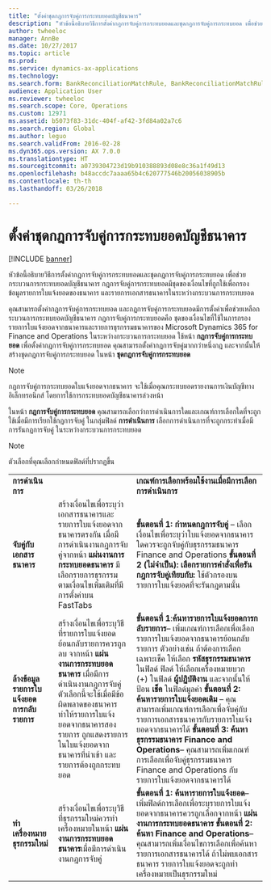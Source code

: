 ```yaml
---
title: "ตั้งค่าชุดกฎการจับคู่การกระทบยอดบัญชีธนาคาร"
description: "หัวข้อนี้อธิบายวิธีการตั้งค่ากฎการจับคู่การกระทบยอดและชุดกฎการจับคู่การกระทบยอด เพื่อช่วยกระบวนการกระทบยอดบัญชีธนาคาร กฎการจับคู่การกระทบยอดมีชุดของเงื่อนไขที่ถูกใช้เพื่อกรองข้อมูลรายการใบแจ้งยอดของธนาคาร และรายการเอกสารธนาคารในระหว่างกระบวนการกระทบยอด"
author: twheeloc
manager: AnnBe
ms.date: 10/27/2017
ms.topic: article
ms.prod: 
ms.service: dynamics-ax-applications
ms.technology: 
ms.search.form: BankReconciliationMatchRule, BankReconciliationMatchRuleSet
audience: Application User
ms.reviewer: twheeloc
ms.search.scope: Core, Operations
ms.custom: 12971
ms.assetid: b5073f83-31dc-404f-af42-3fd84a02a7c6
ms.search.region: Global
ms.author: leguo
ms.search.validFrom: 2016-02-28
ms.dyn365.ops.version: AX 7.0.0
ms.translationtype: HT
ms.sourcegitcommit: a0739304723d19b910388893d08e8c36a1f49d13
ms.openlocfilehash: b48accdc7aaaa65b4c620777546b20056038905b
ms.contentlocale: th-th
ms.lasthandoff: 03/26/2018

---
```


# <a name="set-up-bank-reconciliation-matching-rules"></a>ตั้งค่าชุดกฎการจับคู่การกระทบยอดบัญชีธนาคาร

[!INCLUDE [banner](../includes/banner.md)]

หัวข้อนี้อธิบายวิธีการตั้งค่ากฎการจับคู่การกระทบยอดและชุดกฎการจับคู่การกระทบยอด เพื่อช่วยกระบวนการกระทบยอดบัญชีธนาคาร กฎการจับคู่การกระทบยอดมีชุดของเงื่อนไขที่ถูกใช้เพื่อกรองข้อมูลรายการใบแจ้งยอดของธนาคาร และรายการเอกสารธนาคารในระหว่างกระบวนการกระทบยอด

คุณสามารถตั้งค่ากฎการจับคู่การกระทบยอด และกฎการจับคู่การกระทบยอดมีการตั้งค่าเพื่อช่วยเหลือกระบวนการกระทบยอดบัญชีธนาคาร  กฎการจับคู่การกระทบยอดคือ ชุดของเงื่อนไขที่ใช้ในการกรองรายการใบแจ้งยอดจากธนาคารและรายการธุรกรรมธนาคารของ Microsoft Dynamics 365 for Finance and Operations ในระหว่างกระบวนการกระทบยอด ใช้หน้า **กฎการจับคู่การกระทบยอด** เพื่อตั้งค่ากฎการจับคู่การกระทบยอด คุณสามารถตั้งค่ากฎการจับคู่มากกว่าหนึ่งกฎ และจากนั้นให้สร้างชุดกฎการจับคู่การกระทบยอด ในหน้า **ชุดกฎการจับคู่การกระทบยอด** 

> [!NOTE] 
> กฎการจับคู่การกระทบยอดใบแจ้งยอดจากธนาคาร จะใช้เมื่อคุณกระทบยอดรายงานการเงินบัญชีทางอิเล็กทรอนิกส์ โดยการใช้การกระทบยอดบัญชีธนาคารล่วงหน้า  

ในหน้า **กฎการจับคู่การกระทบยอด** คุณสามารถเลือกว่าการดำเนินการใดและเกณฑ์การเลือกใดที่จะถูกใช้เมื่อมีการเรียกใช้กฎการจับคู่ ในกลุ่มฟิลด์ **การดำเนินการ** เลือกการดำเนินการที่จะถูกกระทำเมื่อมีการรันกฎการจับคู่ ในระหว่างกระบวนการกระทบยอด  

> [!NOTE] 
> ตัวเลือกที่คุณเลือกกำหนดฟิลด์ที่ปรากฏขึ้น

|                                    |                                                                                                                                                                                                                                                                                                               |                                                                                                                                                                                                                                                                                                                                                                                                                                                                                                                                                                                                                                  |
|------------------------------------|---------------------------------------------------------------------------------------------------------------------------------------------------------------------------------------------------------------------------------------------------------------------------------------------------------------|----------------------------------------------------------------------------------------------------------------------------------------------------------------------------------------------------------------------------------------------------------------------------------------------------------------------------------------------------------------------------------------------------------------------------------------------------------------------------------------------------------------------------------------------------------------------------------------------------------------------------------|
| **การดำเนินการ**                         |                                                                                                                                                                                                                                                                                                               | **เกณฑ์การเลือกพร้อมใช้งานเมื่อมีการเลือกการดำเนินการ**                                                                                                                                                                                                                                                                                                                                                                                                                                                                                                                                                                         |
| **จับคู่กับเอกสารธนาคาร**       | สร้างเงื่อนไขเพื่อระบุว่า เอกสารธนาคารและรายการใบแจ้งยอดจากธนาคารตรงกัน เมื่อมีการดำเนินงานกฎการจับคู่จากหน้า **แผ่นงานการกระทบยอดธนาคาร** มีเลือกรายการธุรกรรมตามเงื่อนไขเพิ่มเติมที่มีการตั้งค่าบน FastTabs                                | **ขั้นตอนที่ 1: กำหนดกฎการจับคู่** – เลือกเงื่อนไขเพื่อระบุว่าใบแจ้งยอดจากธนาคารใดควรจะถูกจับคู่กับธุรกรรมธนาคาร Finance and Operations **ขั้นตอนที่ 2 (ไม่จำเป็น): เลือกรายการคำสั่งเพื่อรันกฎการจับคู่เทียบกับ:**  ใช้ตัวกรองบนรายการใบแจ้งยอดที่จะรันกฎตามนั้น                                                                                                                                                                                                                                                                                                               |
| **ล้างข้อมูลรายการใบแจ้งยอดการกลับรายการ** | สร้างเงื่อนไขเพื่อระบุวิธีที่รายการใบแจ้งยอดย้อนกลับรายการควรถูกลบ จากหน้า **แผ่นงานการกระทบยอดธนาคาร** เมื่อมีการดำเนินงานกฎการจับคู่ ตัวเลือกนี้จะใช้เมื่อมีข้อผิดพลาดของธนาคารทำให้รายการใบแจ้งยอดจากธนาคารสองรายการ ถูกแสดงรายการในใบแจ้งยอดจากธนาคารที่นำเข้า และรายการต้องถูกกระทบยอด | **ขั้นตอนที่ 1**:**ค้นหารายการใบแจ้งยอดการกลับรายการ**– เพิ่มเกณฑ์การเลือกเพื่อเลือกรายการใบแจ้งยอดจากธนาคารย้อนกลับรายการ ตัวอย่างเช่น ถ้าต้องการเลือกเฉพาะเช็ค ให้เลือก **รหัสธุรกรรมธนาคาร** ในฟิลด์ ฟิลด์ ให้เลือกเครื่องหมายบวก (+) ในฟิลด์ **ผู้ปฏิบัติงาน** และจากนั้นให้ป้อน **เช็ค** ในฟิลด์มูลค่า **ขั้นตอนที่ 2: ค้นหารายการใบแจ้งยอดเดิม** – คุณสามารถเพิ่มเกณฑ์การเลือกเพื่อจับคุ่กับรายการเอกสารธนาคารกับรายการใบแจ้งยอดจากธนาคารได้ **ขั้นตอนที่ 3: ค้นหาธุรกรรมธนาคาร Finance and Operations**– คุณสามารถเพิ่มเกณฑ์การเลือกเพื่อจับคู่ธุรกรรมธนาคาร Finance and Operations กับรายการใบแจ้งยอดจากธนาคารได้ |
| **ทำเครื่องหมายธุรกรรมใหม่**          | สร้างเงื่อนไขเพื่อระบุวิธีที่ธุรกรรมใหม่ควรทำเครื่องหมายในหน้า **แผ่นงานการกระทบยอดธนาคาร**เมื่อมีการดำเนินงานกฎการจับคู่                                                                                                                                                                 | **ขั้นตอนที่ 1: ค้นหารายการใบแจ้งยอด**– เพิ่มฟิลด์การเลือกเพื่อระบุรายการใบแจ้งยอดจากธนาคารควรถูกเลือกจากหน้า **แผ่นงานการกระทบยอดธนาคาร** **ขั้นตอนที่ 2: ค้นหา Finance and Operations**– คุณสามารถเพิ่มเงื่อนไขการเลือกเพื่อค้นหารายการเอกสารธนาคารได้ ถ้าไม่พบเอกสารธนาคาร รายการใบแจ้งยอดจะถูกทำเครื่องหมายเป็นธุรกรรมใหม่                                                                                                                                                                                                                                             |









